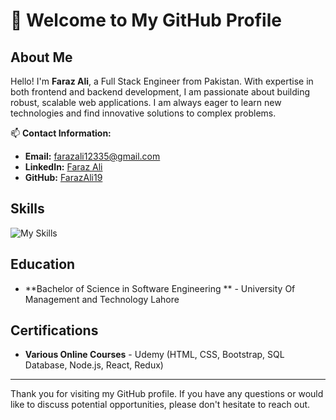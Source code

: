 # 👋 Welcome to My GitHub Profile

## About Me

Hello! I'm **Faraz Ali**, a Full Stack Engineer from Pakistan. With expertise in both frontend and backend development, I am passionate about building robust, scalable web applications. I am always eager to learn new technologies and find innovative solutions to complex problems.

📫 **Contact Information:**

- **Email:** [farazali12335@gmail.com](mailto:farazali12335@gmail.com)
- **LinkedIn:** [Faraz Ali](https://www.linkedin.com/in/faraz-ali-28b2301a9/)
- **GitHub:** [FarazAli19](https://github.com/FarazAli19)

## Skills

![My Skills](https://skillicons.dev/icons?i=nodejs,expressjs,nestjs,graphql,npm,yarn,javascript,typescript,jquery,apollo,laravel,babel,react,redux,html,css,tailwind,bootstrap,mysql,postgres,mongodb,sequelize,prisma,firebase,redis,docker,kubernetes,kafka,aws,jest,figma,git,gitlab,github,bitbucket,postman,vscode,cypress,bots,fastapi)


## Education

- **Bachelor of Science in Software Engineering ** - University Of Management and Technology Lahore

## Certifications

- **Various Online Courses** - Udemy (HTML, CSS, Bootstrap, SQL Database, Node.js, React, Redux)

---

Thank you for visiting my GitHub profile. If you have any questions or would like to discuss potential opportunities, please don't hesitate to reach out.
